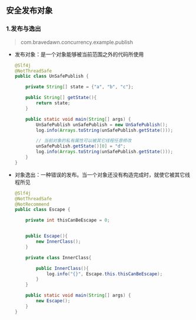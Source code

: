 ## 安全发布对象

### 1.发布与逸出

> com.bravedawn.concurrency.example.publish

* 发布对象：是一个对象能够被当前范围之外的代码所使用

  ```java
  @Slf4j
  @NotThreadSafe
  public class UnSafePublish {
  
      private String[] state = {"a", "b", "c"};
  
      public String[] getState(){
          return state;
      }
  
      public static void main(String[] args) {
          UnSafePublish unSafePublish = new UnSafePublish();
          log.info(Arrays.toString(unSafePublish.getState()));
  
          // 当前对象的私有属性可以被其它线程任意修改
          unSafePublish.getState()[0] = "d";
          log.info(Arrays.toString(unSafePublish.getState()));
      }
  }
  ```

* 对象逸出：一种错误的发布。当一个对象还没有构造完成时，就使它被其它线程所见

  ``` java
  @Slf4j
  @NotThreadSafe
  @NotRecommend
  public class Escape {
  
      private int thisCanBeEscape = 0;
  
  
      public Escape(){
          new InnerClass();
      }
  
      private class InnerClass{
  
          public InnerClass(){
              log.info("{}", Escape.this.thisCanBeEscape);
          }
      }
  
      public static void main(String[] args) {
          new Escape();
      }
  }
  ```